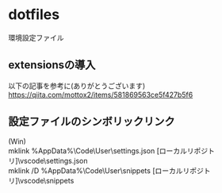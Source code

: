 # dotfiles

環境設定ファイル

## extensionsの導入

以下の記事を参考に(ありがとうございます)  
<https://qiita.com/mottox2/items/581869563ce5f427b5f6>  

## 設定ファイルのシンボリックリンク

(Win)  
mklink %AppData%\Code\User\settings.json [ローカルリポジトリ]\vscode\settings.json  
mklink /D %AppData%\Code\User\snippets [ローカルリポジトリ]\vscode\snippets  